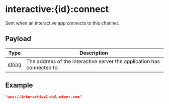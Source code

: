 # interactive:{id}:connect

Sent when an interactive app connects to this channel.

## Payload
|Type|Description|
|----|-----------|
|[string](REST_LINK/string)|The address of the interactive server the application has connected to.|

## Example
```json
"wss://interactive1-dal.mixer.com"
```
